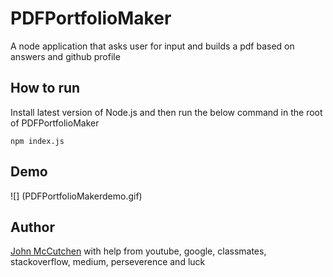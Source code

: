 PDFPortfolioMaker
=================

A node application that asks user for input and builds a pdf based on answers and github profile

How to run
----------

Install latest version of Node.js and then run the below command in the root of PDFPortfolioMaker

```shell
npm index.js
```

Demo
----

![] (PDFPortfolioMakerdemo.gif)

Author
------

[John McCutchen](https://github.com/jmccutchen)
with help from youtube, google, classmates, stackoverflow, medium, perseverence and luck